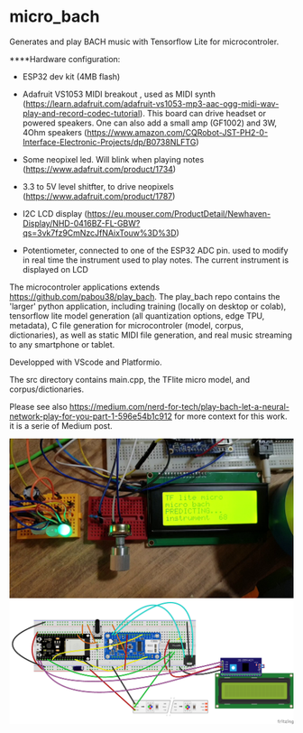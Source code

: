 # micro_bach
Generates and play BACH music with Tensorflow Lite for microcontroler.

****Hardware configuration:

- ESP32 dev kit (4MB flash)

- Adafruit VS1053 MIDI breakout , used as MIDI synth (https://learn.adafruit.com/adafruit-vs1053-mp3-aac-ogg-midi-wav-play-and-record-codec-tutorial). This board can drive headset or powered speakers. One can also add a small amp (GF1002) and 3W, 4Ohm speakers (https://www.amazon.com/CQRobot-JST-PH2-0-Interface-Electronic-Projects/dp/B0738NLFTG)
- Some neopixel led. Will blink when playing notes (https://www.adafruit.com/product/1734)
- 3.3 to 5V level shitfter, to drive neopixels (https://www.adafruit.com/product/1787)
- I2C LCD display (https://eu.mouser.com/ProductDetail/Newhaven-Display/NHD-0416BZ-FL-GBW?qs=3vk7fz9CmNzcJfNAixTouw%3D%3D)
- Potentiometer, connected to one of the ESP32 ADC pin. used to modify in real time the instrument used to play notes. The current instrument is displayed on LCD

The microcontroler applications extends https://github.com/pabou38/play_bach. The play_bach repo contains the 'larger' python application, including training (locally on desktop or colab), tensorflow lite model generation (all quantization options, edge TPU, metadata), C file generation for microcontroler (model, corpus, dictionaries), as well as static MIDI file generation, and real music streaming to any smartphone or tablet.

Developped with VScode and Platformio.

The src directory contains main.cpp, the TFlite micro model, and corpus/dictionaries.

Please see also 
https://medium.com/nerd-for-tech/play-bach-let-a-neural-network-play-for-you-part-1-596e54b1c912 for more context for this work. it is a serie of Medium post.

![Screenshot](README.png)
![Screenshot](bach.png)
